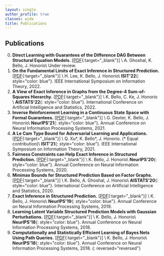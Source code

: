 ```yaml
---
layout: single
author_profile: true
classes: wide
title: Publications
---
```


## Publications 
 
0. **Direct Learning with Guarantees of the Difference DAG Between Structural Equation Models.**
    [[PDF][8]{:target="_blank"}] \\
    A. Ghoshal, K. Bello, J. Honorio\\
    Under review.
1. **On the Fundamental Limits of Exact Inference in Structured Prediction.**
      [[PDF][9]{:target="_blank"}] \\
      H. Lee, K. Bello, J. Honorio\\
      **ISIT'22**{: style="color: blue"}. IEEE International Symposium on Information Theory, 2022.
2. **A View of Exact Inference in Graphs from the Degree-4 Sum-of-Squares Hierarchy.**
    [[PDF][10]{:target="_blank"}] \\
    K. Bello, C. Ke, J. Honorio \\
    **AISTATS'22**{: style="color: blue"}. International Conference on Artificial Intelligence and Statistics, 2022.
3. **Inverse Reinforcement Learning in a Continuous State Space with Formal Guarantees.**
    [[PDF][7]{:target="_blank"}] \\
    G. Dexter, K. Bello, J. Honorio\\
    **NeurIPS'21**{: style="color: blue"}. Annual Conference on Neural Information Processing Systems, 2021.
4. **A Le Cam Type Bound for Adversarial Learning and Applications.**
    [[PDF][6]{:target="_blank"}] \\
    Q. Xu\*, K. Bello\*, J. Honorio. (* Equal contribution)\\
    **ISIT'21**{: style="color: blue"}. IEEE International Symposium on Information Theory, 2021.
5. **Fairness Constraints can Help Exact Inference in Structured Prediction.**
    [[PDF][5]{:target="_blank"}] \\
    K. Bello, J. Honorio\\
    **NeurIPS'20**{: style="color: blue"}. Annual Conference on Neural Information Processing Systems, 2020.
6. **Minimax Bounds for Structured Prediction Based on Factor Graphs.** 
    [[PDF][4]{:target="_blank"}] \\
    K. Bello, A. Ghoshal, J. Honorio\\
    **AISTATS'20**{: style="color: blue"}. International Conference on Artificial Intelligence and Statistics, 2020.
7. **Exact Inference in Structured Prediction.**
    [[PDF][3]{:target="_blank"}] \\
    K. Bello, J. Honorio\\
    **NeurIPS'19**{: style="color: blue"}. Annual Conference on Neural Information Processing Systems, 2019.
8. **Learning Latent Variable Structured Prediction Models with Gaussian Perturbations.** 
    [[PDF][2]{:target="_blank"}] \\
    K. Bello, J. Honorio\\
    **NeurIPS'18**{: style="color: blue"}. Annual Conference on Neural Information Processing Systems, 2018.
9. **Computationally and Statistically Efficient Learning of Bayes Nets Using Path Queries.**
    [[PDF][1]{:target="_blank"}] \\
    K. Bello, J. Honorio\\
    **NeurIPS'18**{: style="color: blue"}. Annual Conference on Neural Information Processing Systems, 2018.
{: reversed="reversed"}



[10]: https://arxiv.org/abs/2102.08019
[9]:  https://arxiv.org/abs/2102.08895
[8]:  https://arxiv.org/abs/1906.12024
[7]:  https://arxiv.org/abs/2102.07937
[6]:  https://ieeexplore.ieee.org/document/9518178
[5]:  https://papers.nips.cc/paper/2020/file/8248a99e81e752cb9b41da3fc43fbe7f-Paper.pdf
[4]:  http://proceedings.mlr.press/v108/bello20a.html
[3]:  https://papers.nips.cc/paper/8627-exact-inference-in-structured-prediction.pdf
[2]:  http://papers.neurips.cc/paper/7577-learning-latent-variable-structured-prediction-models-with-gaussian-perturbations.pdf
[1]:  http://papers.neurips.cc/paper/8290-computationally-and-statistically-efficient-learning-of-causal-bayes-nets-using-path-queries.pdf

